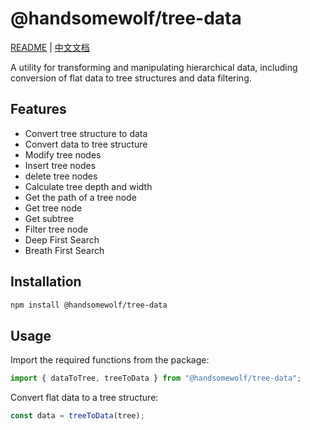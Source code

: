 # @handsomewolf/tree-data

[README](README.md) | [中文文档](README_zh.md)

A utility for transforming and manipulating hierarchical data, including conversion of flat data to tree structures and data filtering.

## Features

- Convert tree structure to data
- Convert data to tree structure
- Modify tree nodes
- Insert tree nodes
- delete tree nodes
- Calculate tree depth and width
- Get the path of a tree node
- Get tree node
- Get subtree
- Filter tree node
- Deep First Search
- Breath First Search

## Installation

```bash
npm install @handsomewolf/tree-data
```

## Usage

Import the required functions from the package:

```TypeScript
import { dataToTree, treeToData } from "@handsomewolf/tree-data";
```

Convert flat data to a tree structure:

```TypeScript
const data = treeToData(tree);
```

